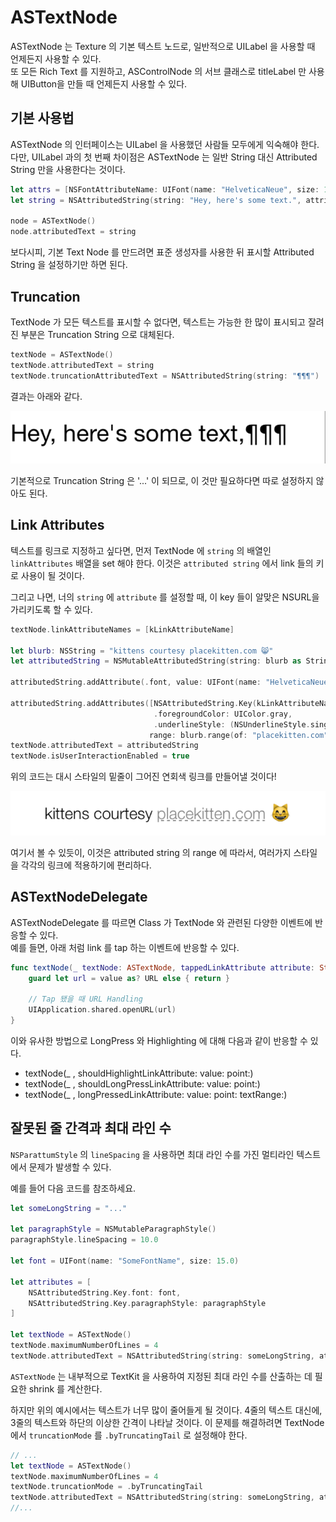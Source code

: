 # ASTextNode

ASTextNode 는 Texture 의 기본 텍스트 노드로, 일반적으로 UILabel 을 사용할 때 언제든지 사용할 수 있다.  
또 모든 Rich Text 를 지원하고, ASControlNode 의 서브 클래스로 titleLabel 만 사용해 UIButton을 만들 때 언제든지 사용할 수 있다.

## 기본 사용법

ASTextNode 의 인터페이스는 UILabel 을 사용했던 사람들 모두에게 익숙해야 한다.  
다만, UILabel 과의 첫 번째 차이점은 ASTextNode 는 일반 String 대신 Attributed String 만을 사용한다는 것이다.

```swift
let attrs = [NSFontAttributeName: UIFont(name: "HelveticaNeue", size: 12.0)]
let string = NSAttributedString(string: "Hey, here's some text.", attributes: attrs)

node = ASTextNode()
node.attributedText = string
```

보다시피, 기본 Text Node 를 만드려면 표준 생성자를 사용한 뒤 표시할 Attributed String 을 설정하기만 하면 된다.

## Truncation

TextNode 가 모든 텍스트를 표시할 수 없다면, 텍스트는 가능한 한 많이 표시되고 잘려진 부분은 Truncation String 으로 대체된다.

```swift
textNode = ASTextNode()
textNode.attributedText = string
textNode.truncationAttributedText = NSAttributedString(string: "¶¶¶")
```

결과는 아래와 같다.

![Truncation Example](../.gitbook/assets/image.png)

기본적으로 Truncation String 은 '...' 이 되므로, 이 것만 필요하다면 따로 설정하지 않아도 된다.

## Link Attributes

텍스트를 링크로 지정하고 싶다면, 먼저 TextNode 에 `string` 의 배열인 `linkAttributes` 배열을 set 해야 한다. 이것은 `attributed string` 에서 link 들의 키로 사용이 될 것이다.

그리고 나면, 너의 `string` 에 `attribute` 를 설정할 때, 이 key 들이 알맞은 NSURL을 가리키도록 할 수 있다.

```swift
textNode.linkAttributeNames = [kLinkAttributeName]

let blurb: NSString = "kittens courtesy placekitten.com 😸"
let attributedString = NSMutableAttributedString(string: blurb as String)

attributedString.addAttribute(.font, value: UIFont(name: "HelveticaNeue-Light", size: 16.0)!, range: NSRange(location: 0, length: blurb.length))

attributedString.addAttributes([NSAttributedString.Key(kLinkAttributeName): NSURL(string: "http://placekitten.com/")!,
                                .foregroundColor: UIColor.gray,
                                .underlineStyle: (NSUnderlineStyle.single.rawValue | NSUnderlineStyle.patternDashDot.rawValue)],
                               range: blurb.range(of: "placekitten.com"))
textNode.attributedText = attributedString
textNode.isUserInteractionEnabled = true
```

위의 코드는 대시 스타일의 밑줄이 그어진 연회색 링크를 만들어낼 것이다!

![Link Attributes Example](../.gitbook/assets/kittenlink.png)

여기서 볼 수 있듯이, 이것은 attributed string 의 range 에 따라서, 여러가지 스타일을 각각의 링크에 적용하기에 편리하다.

## ASTextNodeDelegate

ASTextNodeDelegate 를 따르면 Class 가 TextNode 와 관련된 다양한 이벤트에 반응할 수 있다.  
예를 들면, 아래 처럼 link 를 tap 하는 이벤트에 반응할 수 있다.

```swift
func textNode(_ textNode: ASTextNode, tappedLinkAttribute attribute: String, value: Any, at point: CGPoint, textRange: NSRange) {
    guard let url = value as? URL else { return }

    // Tap 됐을 때 URL Handling
    UIApplication.shared.openURL(url)
}
```

이와 유사한 방법으로 LongPress 와 Highlighting 에 대해 다음과 같이 반응할 수 있다.

* textNode\(\_ , shouldHighlightLinkAttribute: value: point:\)
* textNode\(\_ , shouldLongPressLinkAttribute: value: point:\)
* textNode\(\_ , longPressedLinkAttribute: value: point: textRange:\)

## 잘못된 줄 간격과 최대 라인 수

`NSParattumStyle` 의 `lineSpacing` 을 사용하면 최대 라인 수를 가진 멀티라인 텍스트에서 문제가 발생할 수 있다.

예를 들어 다음 코드를 참조하세요.

```swift
let someLongString = "..."

let paragraphStyle = NSMutableParagraphStyle()
paragraphStyle.lineSpacing = 10.0

let font = UIFont(name: "SomeFontName", size: 15.0)

let attributes = [
    NSAttributedString.Key.font: font,
    NSAttributedString.Key.paragraphStyle: paragraphStyle
]

let textNode = ASTextNode()
textNode.maximumNumberOfLines = 4
textNode.attributedText = NSAttributedString(string: someLongString, attributes: attributes)
```

`ASTextNode` 는 내부적으로 TextKit 을 사용하여 지정된 최대 라인 수를 산출하는 데 필요한 shrink 를 계산한다. 

하지만 위의 예시에서는 텍스트가 너무 많이 줄어들게 될 것이다. 4줄의 텍스트 대신에, 3줄의 텍스트와 하단의 이상한 간격이 나타날 것이다. 이 문제를 해결하려면 TextNode 에서 `truncationMode` 를 `.byTruncatingTail` 로 설정해야 한다.

```swift
// ...
let textNode = ASTextNode()
textNode.maximumNumberOfLines = 4
textNode.truncationMode = .byTruncatingTail
textNode.attributedText = NSAttributedString(string: someLongString, attributes: attributes)
//...
```

